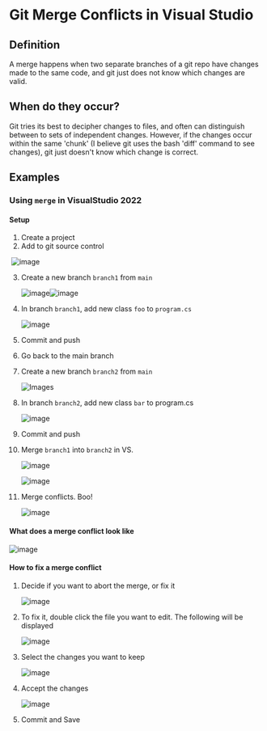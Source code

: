 # Git Merge Conflicts in Visual Studio

## Definition

A merge happens when two separate branches of a git repo have changes made to the same code, and git just does not know which changes are valid.

## When do they occur?

Git tries its best to decipher changes to files, and often can distinguish between to sets of independent changes.  However, if the changes occur within the same 'chunk' (I believe git uses the bash 'diff' command to see changes), git just doesn't know which change is correct.

## Examples

### Using `merge` in VisualStudio 2022

#### Setup

1. Create a project
2. Add to git source control

​	![image](./Images/merge_conflict_add_to_source_control.png)

3. Create a new branch `branch1` from `main`

   ![image](./Images/merge_conflict_new_branch_dialog_vs.png)![image](./Images/merge_conflict_create_branch1.png)

   

4. In branch `branch1`, add new class `foo` to `program.cs`

   ![image](./Images/merge_conflict_branch1_code.png)

5. Commit and push

6. Go back to the main branch

7. Create a new branch `branch2` from `main`

   ![Images](./Images/merge_conflict_make_branch2_vs.png)

8. In branch `branch2`, add new class `bar` to program.cs

   ![image](./Images/merge_conflict_make_branch2_vs.png)

9. Commit and push

10. Merge `branch1` into `branch2` in VS.

    ![image](./Images/merge_conflict_manage_branches_vs.png)

    ![image](./Images/merge_conflict_merging_branches_vs.png)

   11. Merge conflicts.  Boo!

       ![image](./Images/merge_conflict_indicator_vs.png)

#### What does a merge conflict look like

![image](./Images/merge_conflict_code.png)



#### How to fix a merge conflict

1. Decide if you want to abort the merge, or fix it

   ![image](./Images/merge_conflict_abort_or_fix.png)

2. To fix it, double click the file you want to edit.  The following will be displayed

   ![image](./Images/merge_conflict_fixing_vs.png)

3. Select the changes you want to keep

   ![image](./Images/merge_conflict_fixed.png)

4. Accept the changes

   ![image](./Images/merge_conflict_accept_merge.png)

5. Commit and Save
